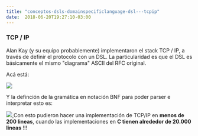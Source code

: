 ```yaml
---
title: "conceptos-dsls-domainspecificlanguage-dsl---tcpip"
date:  2018-06-20T19:27:10-03:00
---
```



### []()TCP / IP
Alan Kay (y su equipo probablemente) implementaron el stack TCP / IP, a través de definir el protocolo con un DSL.
La particularidad es que el DSL es básicamente el mismo "diagrama" ASCII del RFC original.

Acá está:


[![](https://sites.google.com/site/programacionhm/_/rsrc/1402153838829/conceptos/dsls/domainspecificlanguage/tcpheader.png)
](conceptos-dsls-domainspecificlanguage-tcpheader-png?attredirects=0)

Y la definción de la gramática en notación BNF para poder parser e interpretar esto es:


[![](https://sites.google.com/site/programacionhm/_/rsrc/1402153838796/conceptos/dsls/domainspecificlanguage/diagramcode.png)
](conceptos-dsls-domainspecificlanguage-diagramcode-png?attredirects=0)
Con esto pudieron hacer una implementación de TCP/IP en **menos de 200 lineas**, cuando las implementaciones en **C tienen alrededor de 20.000 lineas** !!!